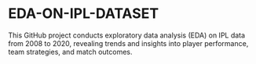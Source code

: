 # EDA-ON-IPL-DATASET
 This GitHub project conducts exploratory data analysis (EDA) on IPL data from 2008 to 2020, revealing trends and insights into player performance, team strategies, and match outcomes.
